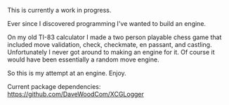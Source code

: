 This is currently a work in progress. 

Ever since I discovered programming I've wanted to build an engine. 

On my old TI-83 calculator I made a two person playable chess game that included move validation, check, checkmate, en passant, and castling. 
Unfortunately I never got around to making an engine for it. Of course it would have been essentially a random move engine. 

So this is my attempt at an engine. Enjoy.

Current package dependencies: 
https://github.com/DaveWoodCom/XCGLogger
